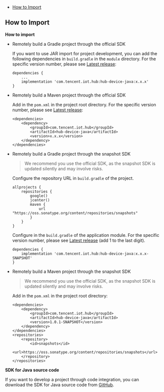  * [How to Import](#How-to-Import)

## How to Import

**How to import**

-  Remotely build a Gradle project through the official SDK

    If you want to use JAR import for project development, you can add the following dependencies in `build.gradle` in the `module` directory. For the specific version number, please see [Latest release](https://github.com/tencentyun/iot-device-java/releases):
    ```
    dependencies {
        ...
        implementation 'com.tencent.iot.hub:hub-device-java:x.x.x'
    }
    ```

-  Remotely build a Maven project through the official SDK

    Add in the `pom.xml` in the project root directory. For the specific version number, please see [Latest release](https://github.com/tencentyun/iot-device-java/releases):
    ```
    <dependencies>
        <dependency>
            <groupId>com.tencent.iot.hub</groupId>
            <artifactId>hub-device-java</artifactId>
            <version>x.x.x</version>
        </dependency>
    </dependencies>
    ```

-  Remotely build a Gradle project through the snapshot SDK

    > We recommend you use the official SDK, as the snapshot SDK is updated silently and may involve risks.

    Configure the repository URL in `build.gradle` of the project.
    ``` gr
    allprojects {
        repositories {
            google()
            jcenter()
            maven {
                url "https://oss.sonatype.org/content/repositories/snapshots"
            }
        }
    }
    ```
    Configure in the `build.gradle` of the application module. For the specific version number, please see [Latest release](https://github.com/tencentyun/iot-device-java/releases) (add 1 to the last digit).
    ``` gr
    dependencies {
        implementation 'com.tencent.iot.hub:hub-device-java:x.x.x-SNAPSHOT'
    }
    ```

-  Remotely build a Maven project through the snapshot SDK

    > We recommend you use the official SDK, as the snapshot SDK is updated silently and may involve risks.

    Add in the `pom.xml` in the project root directory:
    ```
    <dependencies>
        <dependency>
            <groupId>com.tencent.iot.hub</groupId>
            <artifactId>hub-device-java</artifactId>
            <version>1.0.1-SNAPSHOT</version>
        </dependency>
    </dependencies>
    <repositories>
        <repository>
            <id>snapshots</id>
            <url>https://oss.sonatype.org/content/repositories/snapshots</url>
        </repository>
    </repositories>
    ```

**SDK for Java source code**

If you want to develop a project through code integration, you can download the SDK for Java source code from [GitHub](https://github.com/tencentyun/iot-device-java).

